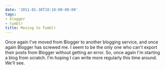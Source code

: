 ```yaml
---
date: '2011-01-30T18:18:00-08:00'
tags:
- blogger
- tumblr
title: Moving to Tumblr
---
```


Once again I've moved from Blogger to another blogging service, and once again Blogger has screwed me. I seem to be the only one who can't export their posts from Blogger without getting an error. So, once again I'm starting a blog from scratch. I'm hoping I can write more regularly this time around. We'll see.
